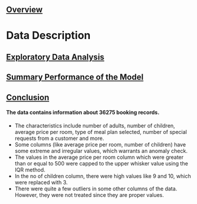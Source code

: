 ## [Overview](../README.md)

# Data Description

## [Exploratory Data Analysis](../Exploratory_Data_Analysis/Exploratory_Data_Analysis.md)

## [Summary Performance of the Model](../Models/Models.md)

## [Conclusion](../Conclusion/Conclusion.md)

#### The data contains information about 36275 booking records.
* The characteristics include number of adults, number of children, average price per room, type of meal plan selected, number of special requests from a customer and more.
* Some columns (like average price per room, number of children) have some extreme and irregular values, which warrants an anomaly check.
* The values in the average price per room column which were greater than or equal to 500 were capped to the upper whisker value using the IQR method.
* In the no of children column, there were high values like 9 and 10, which were replaced with 3. 
* There were quite a few outliers in some other columns of the data. However, they were not treated since they are proper values.
